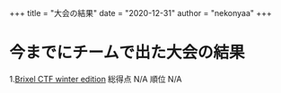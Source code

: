 +++
title = "大会の結果"
date = "2020-12-31"
author = "nekonyaa"
+++

# 今までにチームで出た大会の結果
1.[Brixel CTF winter edition](https://ctf.brixel.space/) 総得点 N/A 順位 N/A
